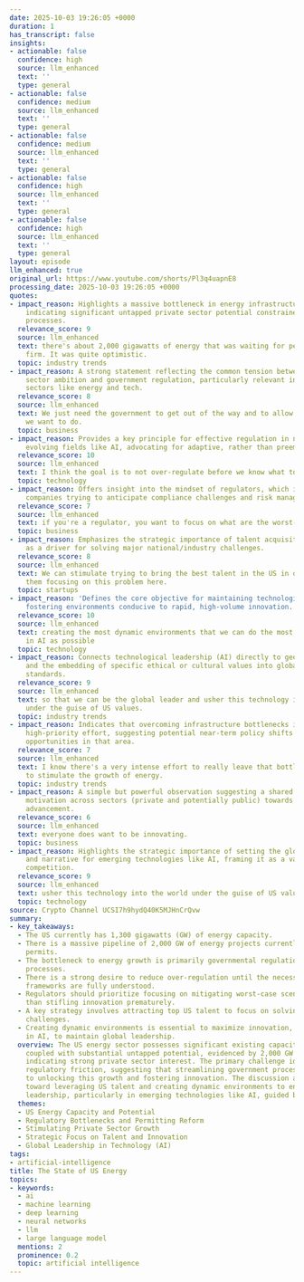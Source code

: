 ```yaml
---
date: 2025-10-03 19:26:05 +0000
duration: 1
has_transcript: false
insights:
- actionable: false
  confidence: high
  source: llm_enhanced
  text: ''
  type: general
- actionable: false
  confidence: medium
  source: llm_enhanced
  text: ''
  type: general
- actionable: false
  confidence: medium
  source: llm_enhanced
  text: ''
  type: general
- actionable: false
  confidence: high
  source: llm_enhanced
  text: ''
  type: general
- actionable: false
  confidence: high
  source: llm_enhanced
  text: ''
  type: general
layout: episode
llm_enhanced: true
original_url: https://www.youtube.com/shorts/Pl3q4uapnE8
processing_date: 2025-10-03 19:26:05 +0000
quotes:
- impact_reason: Highlights a massive bottleneck in energy infrastructure development,
    indicating significant untapped private sector potential constrained by regulatory
    processes.
  relevance_score: 9
  source: llm_enhanced
  text: there's about 2,000 gigawatts of energy that was waiting for permits for the
    firm. It was quite optimistic.
  topic: industry trends
- impact_reason: A strong statement reflecting the common tension between private
    sector ambition and government regulation, particularly relevant in high-growth
    sectors like energy and tech.
  relevance_score: 8
  source: llm_enhanced
  text: We just need the government to get out of the way and to allow us to do what
    we want to do.
  topic: business
- impact_reason: Provides a key principle for effective regulation in nascent, rapidly
    evolving fields like AI, advocating for adaptive, rather than preemptive, oversight.
  relevance_score: 10
  source: llm_enhanced
  text: I think the goal is to not over-regulate before we know what to regulate.
  topic: technology
- impact_reason: Offers insight into the mindset of regulators, which is crucial for
    companies trying to anticipate compliance challenges and risk management.
  relevance_score: 7
  source: llm_enhanced
  text: if you're a regulator, you want to focus on what are the worst-case scenarios.
  topic: business
- impact_reason: Emphasizes the strategic importance of talent acquisition and focus
    as a driver for solving major national/industry challenges.
  relevance_score: 8
  source: llm_enhanced
  text: We can stimulate trying to bring the best talent in the US in order to have
    them focusing on this problem here.
  topic: startups
- impact_reason: 'Defines the core objective for maintaining technological leadership:
    fostering environments conducive to rapid, high-volume innovation.'
  relevance_score: 10
  source: llm_enhanced
  text: creating the most dynamic environments that we can do the most amount of innovation
    in AI as possible
  topic: technology
- impact_reason: Connects technological leadership (AI) directly to geopolitical strategy
    and the embedding of specific ethical or cultural values into global technology
    standards.
  relevance_score: 9
  source: llm_enhanced
  text: so that we can be the global leader and usher this technology into the world
    under the guise of US values.
  topic: industry trends
- impact_reason: Indicates that overcoming infrastructure bottlenecks is a recognized,
    high-priority effort, suggesting potential near-term policy shifts or investment
    opportunities in that area.
  relevance_score: 7
  source: llm_enhanced
  text: I know there's a very intense effort to really leave that bottleneck and try
    to stimulate the growth of energy.
  topic: industry trends
- impact_reason: A simple but powerful observation suggesting a shared underlying
    motivation across sectors (private and potentially public) towards technological
    advancement.
  relevance_score: 6
  source: llm_enhanced
  text: everyone does want to be innovating.
  topic: business
- impact_reason: Highlights the strategic importance of setting the global standard
    and narrative for emerging technologies like AI, framing it as a values-driven
    competition.
  relevance_score: 9
  source: llm_enhanced
  text: usher this technology into the world under the guise of US values.
  topic: technology
source: Crypto Channel UCSI7h9hydQ40K5MJHnCrQvw
summary:
- key_takeaways:
  - The US currently has 1,300 gigawatts (GW) of energy capacity.
  - There is a massive pipeline of 2,000 GW of energy projects currently stalled awaiting
    permits.
  - The bottleneck to energy growth is primarily governmental regulation and permitting
    processes.
  - There is a strong desire to reduce over-regulation until the necessary regulatory
    frameworks are fully understood.
  - Regulators should prioritize focusing on mitigating worst-case scenarios rather
    than stifling innovation prematurely.
  - A key strategy involves attracting top US talent to focus on solving current energy
    challenges.
  - Creating dynamic environments is essential to maximize innovation, especially
    in AI, to maintain global leadership.
  overview: The US energy sector possesses significant existing capacity (1,300 GW)
    coupled with substantial untapped potential, evidenced by 2,000 GW awaiting permits,
    indicating strong private sector interest. The primary challenge identified is
    regulatory friction, suggesting that streamlining government processes is crucial
    to unlocking this growth and fostering innovation. The discussion also pivots
    toward leveraging US talent and creating dynamic environments to ensure global
    leadership, particularly in emerging technologies like AI, guided by US values.
  themes:
  - US Energy Capacity and Potential
  - Regulatory Bottlenecks and Permitting Reform
  - Stimulating Private Sector Growth
  - Strategic Focus on Talent and Innovation
  - Global Leadership in Technology (AI)
tags:
- artificial-intelligence
title: The State of US Energy
topics:
- keywords:
  - ai
  - machine learning
  - deep learning
  - neural networks
  - llm
  - large language model
  mentions: 2
  prominence: 0.2
  topic: artificial intelligence
---
```


<!-- Episode automatically generated from analysis data -->
<!-- Processing completed: 2025-10-03 19:26:05 UTC -->
